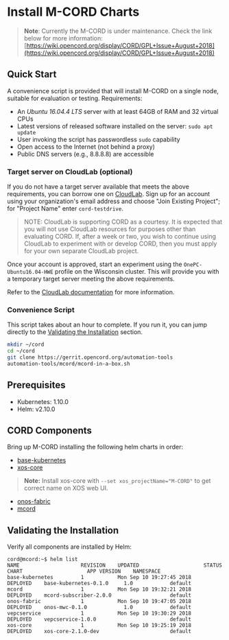 # Install  M-CORD Charts

> **Note**: Currently the M-CORD is under maintenance.
> Check the link below for more information:
> [https://wiki.opencord.org/display/CORD/GPL+Issue+August+2018](https://wiki.opencord.org/display/CORD/GPL+Issue+August+2018)

## Quick Start

A convenience script is provided that will install M-CORD on a single
node, suitable for evaluation or testing.  Requirements:

- An _Ubuntu 16.04.4 LTS_ server with at least 64GB of RAM and 32 virtual CPUs
- Latest versions of released software installed on the server: `sudo apt update`
- User invoking the script has passwordless `sudo` capability
- Open access to the Internet (not behind a proxy)
- Public DNS servers (e.g., 8.8.8.8) are accessible

### Target server on CloudLab (optional)

If you do not have a target server available that meets the above
requirements, you can borrow one on [CloudLab](https://www.cloudlab.us). Sign
up for an account using your organization's email address and choose "Join
Existing Project"; for "Project Name" enter `cord-testdrive`.

> NOTE: CloudLab is supporting CORD as a courtesy.
It is expected that you will not use CloudLab resources for purposes other than evaluating CORD.
If, after a week or two, you wish to continue using CloudLab to experiment with or develop CORD, then you must apply for your own separate CloudLab project.

Once your account is approved, start an experiment using the
`OnePC-Ubuntu16.04-HWE` profile on the Wisconsin cluster. This will provide
you with a temporary target server meeting the above requirements.

Refer to the [CloudLab documentation](http://docs.cloudlab.us/) for more information.

### Convenience Script

This script takes about an hour to complete.  If you run it, you can jump
directly to the [Validating the Installation](#validating-the-installation) section.

```bash
mkdir ~/cord
cd ~/cord
git clone https://gerrit.opencord.org/automation-tools
automation-tools/mcord/mcord-in-a-box.sh
```

## Prerequisites

- Kubernetes: 1.10.0
- Helm: v2.10.0

## CORD Components

Bring up M-CORD installing the following helm charts in order:

- [base-kubernetes](../../charts/helm.md)
- [xos-core](../../charts/xos-core.md)

> **Note:** Install xos-core with `--set xos_projectName="M-CORD"` to get correct
> name on XOS web UI.

- [onos-fabric](../../charts/onos.md#onos-fabric)
- [mcord](../../charts/mcord.md)

## Validating the Installation

Verify all components are installed by Helm:
```
cord@mcord:~$ helm list
NAME                    REVISION    UPDATED                     STATUS      CHART                     APP VERSION    NAMESPACE
base-kubernetes         1           Mon Sep 10 19:27:45 2018    DEPLOYED    base-kubernetes-0.1.0     1.0            default
mcord                   1           Mon Sep 10 19:32:21 2018    DEPLOYED    mcord-subscriber-2.0.0                   default
onos-fabric             1           Mon Sep 10 19:47:05 2018    DEPLOYED    onos-mwc-0.1.0            1.0            default
vepcservice             1           Mon Sep 10 19:30:29 2018    DEPLOYED    vepcservice-1.0.0                        default
xos-core                1           Mon Sep 10 19:25:19 2018    DEPLOYED    xos-core-2.1.0-dev                       default
```

